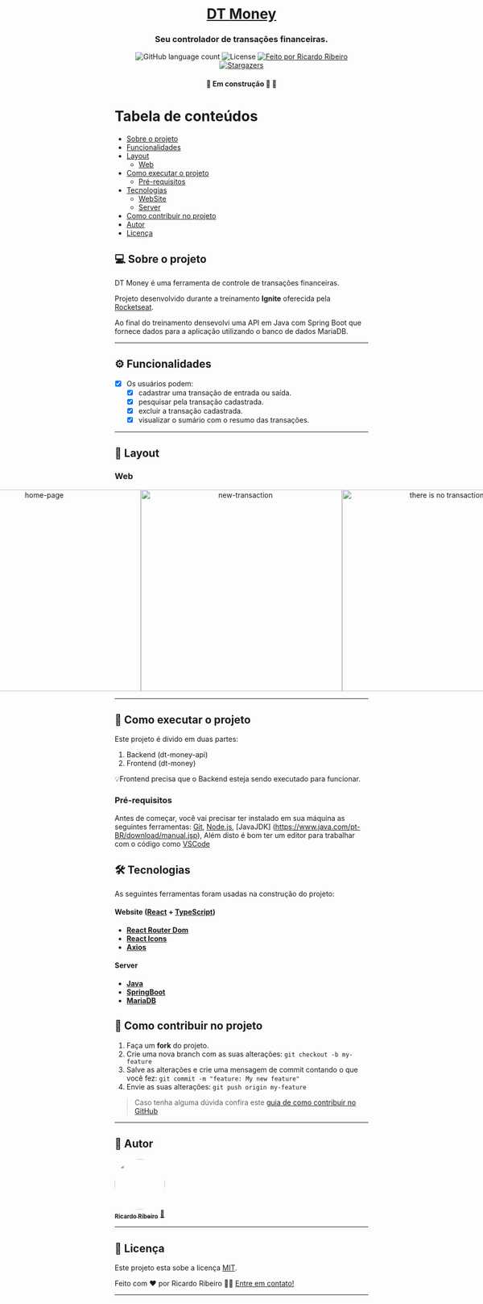 <h1 align="center">
     <a href="#" alt="site do DT-Money"> DT Money </a>
</h1>

<h3 align="center">
    Seu controlador de transações financeiras.
</h3>

<p align="center">
  <img alt="GitHub language count" src="https://img.shields.io/badge/languages-2-success">
   
  <img alt="License" src="https://img.shields.io/badge/licence-MIT-success">

  <a href="https://www.linkedin.com/in/ricardoribeiroj7/">
    <img alt="Feito por Ricardo Ribeiro" src="https://img.shields.io/badge/feito%20por-Ricardo-blue">
  </a>
  
  <a href="https://www.linkedin.com/in/ricardoribeiroj7/">
    <img alt="Stargazers" src="https://img.shields.io/badge/Linkedin-Ricardo-blue">
  </a> 
</p>

<h4 align="center">
	🚧   Em construção 🚀 🚧
</h4>

Tabela de conteúdos
=================
<!--ts-->
   * [Sobre o projeto](#-sobre-o-projeto)
   * [Funcionalidades](#-funcionalidades)
   * [Layout](#-layout)
     * [Web](#web)
   * [Como executar o projeto](#-como-executar-o-projeto)
     * [Pré-requisitos](#pré-requisitos)
   * [Tecnologias](#-tecnologias)
     * [WebSite](#user-content-website--react----typescript)
     * [Server](#user-content-server--nodejs----typescript)
   * [Como contribuir no projeto](#-como-contribuir-no-projeto)
   * [Autor](#-autor)
   * [Licença](#user-content--licença)
<!--te-->


## 💻 Sobre o projeto

DT Money é uma ferramenta de controle de transações financeiras.


Projeto desenvolvido durante a treinamento **Ignite** oferecida pela [Rocketseat](https://blog.rocketseat.com.br).

Ao final do treinamento densevolvi uma API em Java com Spring Boot que fornece dados para a aplicação utilizando o banco de dados MariaDB.

---

## ⚙️ Funcionalidades

- [x] Os usuários podem:
  - [x] cadastrar uma transação de entrada ou saída.
  - [x] pesquisar pela transação cadastrada.
  - [x] excluir a transação cadastrada.
  - [x] visualizar o sumário com o resumo das transações.

---

## 🎨 Layout


### Web

<p align="center" style="display: flex; align-items: flex-start; justify-content: center;">
  <img alt="home-page" title="home-page" src="./assets/home.png" width="400px">
  <img alt="new-transaction" title="new-transaction" src="./assets/new-transaction.png" width="400px">
  <img alt="there is no transaction" title="there is no transaction" src="./assets/there is no transaction.png" width="400px">
</p>

---

## 🚀 Como executar o projeto

Este projeto é divido em duas partes:
1. Backend (dt-money-api) 
2. Frontend (dt-money)

💡Frontend precisa que o Backend esteja sendo executado para funcionar.

### Pré-requisitos

Antes de começar, você vai precisar ter instalado em sua máquina as seguintes ferramentas:
[Git](https://git-scm.com), [Node.js](https://nodejs.org/en/), [JavaJDK] (https://www.java.com/pt-BR/download/manual.jsp), 
Além disto é bom ter um editor para trabalhar com o código como [VSCode](https://code.visualstudio.com/)


## 🛠 Tecnologias

As seguintes ferramentas foram usadas na construção do projeto:

#### **Website**  ([React](https://reactjs.org/)  +  [TypeScript](https://www.typescriptlang.org/))

-   **[React Router Dom](https://github.com/ReactTraining/react-router/tree/master/packages/react-router-dom)**
-   **[React Icons](https://react-icons.github.io/react-icons/)**
-   **[Axios](https://github.com/axios/axios)**


#### **Server**   

-   **[Java](https://expressjs.com/)**
-   **[SpringBoot](https://expressjs.com/en/resources/middleware/cors.html)**
-   **[MariaDB](http://knexjs.org/)**


## 💪 Como contribuir no projeto

1. Faça um **fork** do projeto.
2. Crie uma nova branch com as suas alterações: `git checkout -b my-feature`
3. Salve as alterações e crie uma mensagem de commit contando o que você fez: `git commit -m "feature: My new feature"`
4. Envie as suas alterações: `git push origin my-feature`
> Caso tenha alguma dúvida confira este [guia de como contribuir no GitHub](./CONTRIBUTING.md)

---

## 🦸 Autor

<a href="https://www.linkedin.com/in/ricardoribeiroj7/">
 <img style="border-radius: 50%;" src="https://github.com/RicardoRibeiroJunior.png" width="100px;" alt=""/>
 <br />
 <sub><b>Ricardo Ribeiro</b></sub></a> <a href="https://www.linkedin.com/in/ricardoribeiroj7/" title="Linkedin">🚀</a>
 <br />

---

## 📝 Licença

Este projeto esta sobe a licença [MIT](./LICENSE).

Feito com ❤️ por Ricardo Ribeiro 👋🏽 [Entre em contato!](https://www.linkedin.com/in/ricardoribeiroj7/)

---
